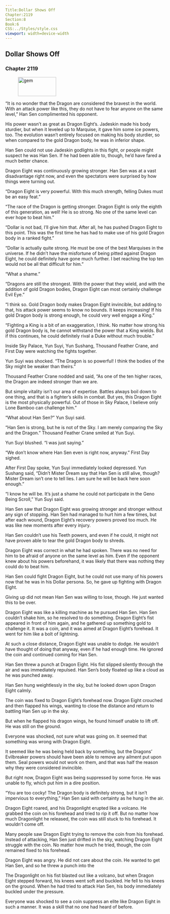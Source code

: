 ```yaml
---
Title:Dollar Shows Off 
Chapter:2119 
Section:8 
Book:6 
CSS:../Styles/style.css 
viewport: width=device-width
---
```

  
## Dollar Shows Off
### Chapter 2119
  
<figure>
	<img src="../Images/gem.gif" alt="gem" id="gem" width="120" height="60" />
</figure>
  

  
“It is no wonder that the Dragon are considered the bravest in the world. With an attack power like this, they do not have to fear anyone on the same level,” Han Sen complimented his opponent.

His power wasn’t as great as Dragon Eight’s. Jadeskin made his body sturdier, but when it leveled up to Marquise, it gave him some ice powers, too. The evolution wasn’t entirely focused on making his body sturdier, so when compared to the gold Dragon body, he was in inferior shape.

Han Sen could not use Jadeskin godlights in this fight, or people might suspect he was Han Sen. If he had been able to, though, he’d have fared a much better chance.

Dragon Eight was continuously growing stronger. Han Sen was at a vast disadvantage right now, and even the spectators were surprised by how things were turning out.

“Dragon Eight is very powerful. With this much strength, felling Dukes must be an easy feat.”

“The race of the Dragon is getting stronger. Dragon Eight is only the eighth of this generation, as well! He is so strong. No one of the same level can ever hope to beat him.”

“Dollar is not bad, I’ll give him that. After all, he has pushed Dragon Eight to this point. This was the first time he has had to make use of his gold Dragon body in a ranked fight.”

“Dollar is actually quite strong. He must be one of the best Marquises in the universe. If he didn’t have the misfortune of being pitted against Dragon Eight, he could definitely have gone much further. I bet reaching the top ten would not be all that difficult for him.”

“What a shame.”

“Dragons are still the strongest. With the power that they wield, and with the addition of gold Dragon bodies, Dragon Eight can most certainly challenge Evil Eye.”

“I think so. Gold Dragon body makes Dragon Eight invincible, but adding to that, his attack power seems to know no bounds. It keeps increasing! If his gold Dragon body is strong enough, he could very well engage a King.”

“Fighting a King is a bit of an exaggeration, I think. No matter how strong his gold Dragon body is, he cannot withstand the power that a King wields. But if this continues, he could definitely rival a Duke without much trouble.”

Inside Sky Palace, Yun Suyi, Yun Sushang, Thousand Feather Crane, and First Day were watching the fights together.

Yun Suyi was shocked. “The Dragon is so powerful! I think the bodies of the Sky might be weaker than theirs.”

Thousand Feather Crane nodded and said, “As one of the ten higher races, the Dragon are indeed stronger than we are.

But simple vitality isn’t our area of expertise. Battles always boil down to one thing, and that is a fighter’s skills in combat. But yes, this Dragon Eight is the most physically powerful. Out of those in Sky Palace, I believe only Lone Bamboo can challenge him.”

“What about Han Sen?” Yun Suyi said.

“Han Sen is strong, but he is not of the Sky. I am merely comparing the Sky and the Dragon.” Thousand Feather Crane smiled at Yun Suyi.

Yun Suyi blushed. “I was just saying.”

“We don’t know where Han Sen even is right now, anyway.” First Day sighed.

After First Day spoke, Yun Suyi immediately looked depressed. Yun Sushang said, “Didn’t Mister Dream say that Han Sen is still alive, though? Mister Dream isn’t one to tell lies. I am sure he will be back here soon enough.”

“I know he will be. It’s just a shame he could not participate in the Geno Being Scroll,” Yun Suyi said.

Han Sen saw that Dragon Eight was growing stronger and stronger without any sign of stopping. Han Sen had managed to hurt him a few times, but after each wound, Dragon Eight’s recovery powers proved too much. He was like new moments after every injury.

Han Sen couldn’t use his Teeth powers, and even if he could, it might not have proven able to tear the gold Dragon body to shreds.

Dragon Eight was correct in what he had spoken. There was no need for him to be afraid of anyone on the same level as him. Even if the opponent knew about his powers beforehand, it was likely that there was nothing they could do to beat him.

Han Sen could fight Dragon Eight, but he could not use many of his powers now that he was in his Dollar persona. So, he gave up fighting with Dragon Eight.

Giving up did not mean Han Sen was willing to lose, though. He just wanted this to be over.

Dragon Eight was like a killing machine as he pursued Han Sen. Han Sen couldn’t shake him, so he resolved to do something. Dragon Eight’s fist appeared in front of him again, and he gathered up something gold to challenge it. It was a coin, and it was aimed at Dragon Eight’s forehead. It went for him like a bolt of lightning.

At such a close distance, Dragon Eight was unable to dodge. He wouldn’t have thought of doing that anyway, even if he had enough time. He ignored the coin and continued coming for Han Sen.

Han Sen threw a punch at Dragon Eight. His fist slipped silently through the air and was immediately repulsed. Han Sen’s body floated up like a cloud as he was punched away.

Han Sen hung weightlessly in the sky, but he looked down upon Dragon Eight calmly.

The coin was fixed to Dragon Eight’s forehead now. Dragon Eight crouched and then flapped his wings, wanting to close the distance and return to battling Han Sen up in the sky.

But when he flapped his dragon wings, he found himself unable to lift off. He was still on the ground.

Everyone was shocked, not sure what was going on. It seemed that something was wrong with Dragon Eight.

It seemed like he was being held back by something, but the Dragons’ Evilbreaker powers should have been able to remove any ailment put upon them. Seal powers would not work on them, and that was half the reason why they were considered invincible.

But right now, Dragon Eight was being suppressed by some force. He was unable to fly, which put him in a dire position.

“You are too cocky! The Dragon body is definitely strong, but it isn’t impervious to everything,” Han Sen said with certainty as he hung in the air.

Dragon Eight roared, and his Dragonlight erupted like a volcano. He grabbed the coin on his forehead and tried to rip it off. But no matter how much Dragonlight he released, the coin was still stuck to his forehead. It wouldn’t come off.

Many people saw Dragon Eight trying to remove the coin from his forehead. Instead of attacking, Han Sen just drifted in the sky, watching Dragon Eight struggle with the coin. No matter how much he tried, though, the coin remained fixed to his forehead.

Dragon Eight was angry. He did not care about the coin. He wanted to get Han Sen, and so he threw a punch into the

The Dragonlight on his fist blasted out like a volcano, but when Dragon Eight stepped forward, his knees went soft and buckled. He fell to his knees on the ground. When he had tried to attack Han Sen, his body immediately buckled under the pressure.

Everyone was shocked to see a coin suppress an elite like Dragon Eight in such a manner. It was a skill that no one had heard of before.